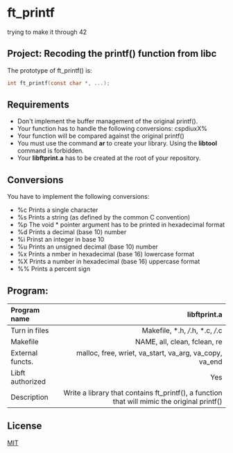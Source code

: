 # ft_printf
trying to make it through 42

## Project: Recoding the printf() function from libc

The prototype of ft_printf() is: 
```c
int	ft_printf(const char *, ...);
```

## Requirements

* Don't implement the buffer management of the original printf().
* Your function has to handle the following conversions: cspdiuxX%
* Your function will be compared against the original printf()
* You must use the command **ar** to create your library. Using the **libtool** command is forbidden.
* Your **libftprint.a** has to be created at the root of your repository.

## Conversions
You have to implement the following conversions:
* %c Prints a single character
* %s Prints a string (as defined by the common C convention)
* %p The void * pointer argument has to be printed in hexadecimal format
* %d Prints a decimal (base 10) number
* %i Prinst  an integer in base 10
* %u Prints an unsigned decimal (base 10) number
* %x Prints a nmber in hexadecimal (base 16) lowercase format
* %X Prints a number in hexadecimal (base 16) uppercase format
* %% Prints a percent sign

## Program:
Program name | libftprint.a
| :--- | ---:
Turn in files  | Makefile, *.h, */*.h, *.c, */*.c
Makefile | NAME, all, clean, fclean, re
External functs. | malloc, free, wriet, va_start, va_arg, va_copy, va_end
Libft authorized | Yes
Description | Write a library that contains ft_printf(), a function that will mimic the original printf()

## License

[MIT](https://choosealicense.com/licenses/mit/)